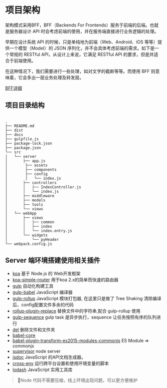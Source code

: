 # 项目架构

架构模式采用BFF，BFF（Backends For Frontends）服务于前端的后端。也就是服务器设计 API 时会考虑前端的使用，并在服务端直接进行业务逻辑的处理。

早期在设计系统 API 的时候，只是单纯地为前端（Web、Android、iOS 等等）提供一个模型（Model）的 JSON 序列化，并不会具体考虑前端的需求。如下是一个常规的 RESTful API，从设计上来说，它满足 RESTful API 的要求，但是并适合于前端使用。

在这种情况下，我们需要进行一些处理，如对文字的截断等等。而使用 BFF 则意味着，它会多出一层业务处理及转发层。

[BFF详细](https://www.phodal.com/blog/architecture-101-bff-for-legacy-system-migrate/)

## 项目目录结构

```tree

.
├── README.md
├── dist
├── docs
├── gulpfile.js
├── package-lock.json
├── package.json
└── src
│   └── server
│       ├── app.js
│        ├── assets
│        ├── components
│        ├── config
│        │   └── index.js
│       ├── controllers
│       │   ├── IndexController.js
│       │   └── index.js
│       ├── middleware
│       ├── models
│       ├── tools
│       └── views
│   └── webApp
│       ├── views
│       │   ├── common
│       │   ├── index
│       │   └── index.entry.js
│       └── widgets
│           └── pyHeader
└── webpack.config.js
```

## Server 端环境搭建使用相关插件

* [koa](https://www.npmjs.com/package/koa) 基于 Node.js 的 Web开发框架
* [koa-simple-router](https://www.npmjs.com/package/koa-simple-router) 用于koa 2.x的简单而快速的路由器
* [gulp](https://www.gulpjs.com.cn/) 自动化构建工具
* [gulp-babel](https://www.npmjs.com/package/gulp-babel) JavaScript 编译器
* [gulp-rollup](https://www.npmjs.com/package/gulp-rollup) JavaScript 模块打包器, 在这里只是做了 Tree Shaking 清除编译后，config配置文件多余的代码
* [rollup-plugin-replace](https://www.npmjs.com/package/rollup-plugin-replace) 替换文件中的字符串,配合 gulp-rollup 使用
* [gulp-sequence](https://www.npmjs.com/package/gulp-sequence) gulp task 是异步执行，sequence 让任务按照有序的队列进行
* [del](https://www.npmjs.com/package/del) 删除文件和文件夹
* [babel-core](https://www.npmjs.com/package/babel-core)
* [babel-plugin-transform-es2015-modules-commonjs](https://www.npmjs.com/package/babel-plugin-transform-es2015-modules-commonjs) ES Module => commonjs
* [supervisor](https://www.npmjs.com/package/supervisor) node server
* [jsdoc](https://www.npmjs.com/package/jsdoc) JavaScript 的API文档生成器。
* [cross-env](https://www.npmjs.com/package/cross-env) 运行跨平台设置和使用环境变量的脚本
* [lodash](https://www.npmjs.com/package/lodash) JavaScript 实用工具库

> Node 代码不需要压缩，线上环境出现问题，可以更方便维护

